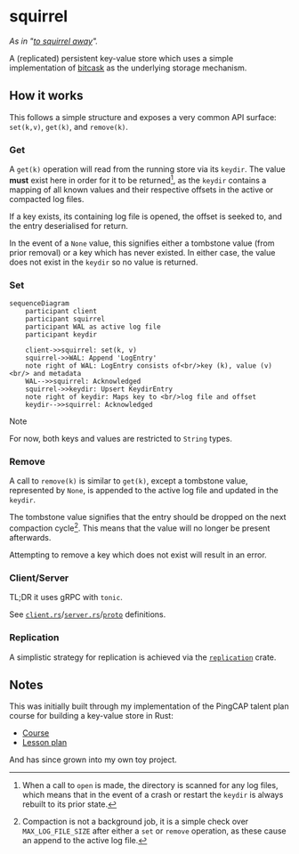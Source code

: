 # squirrel

_As in "[to squirrel away][squirrel-away]"._

A (replicated) persistent key-value store which uses a simple implementation of [bitcask](https://github.com/basho/bitcask/blob/develop/doc/bitcask-intro.pdf) as the underlying storage mechanism.

## How it works

This follows a simple structure and exposes a very common API surface: `set(k,v)`, `get(k)`, and `remove(k)`.

### Get

A `get(k)` operation will read from the running store via its `keydir`. The value
**must** exist here in order for it to be returned[^1], as the `keydir` contains a
mapping of all known values and their respective offsets in the active or compacted
log files.

[^1]: When a call to `open` is made, the directory is scanned for any log files,
which means that in the event of a crash or restart the `keydir` is always rebuilt
to its prior state.

If a key exists, its containing log file is opened, the offset is seeked to, and the
entry deserialised for return.

In the event of a `None` value, this signifies either a tombstone value (from prior removal)
or a key which has never existed. In either case, the value does not exist in the
`keydir` so no value is returned.

### Set

```mermaid
sequenceDiagram
    participant client
    participant squirrel
    participant WAL as active log file
    participant keydir

    client->>squirrel: set(k, v)
    squirrel->>WAL: Append 'LogEntry'
    note right of WAL: LogEntry consists of<br/>key (k), value (v)<br/> and metadata
    WAL-->>squirrel: Acknowledged
    squirrel->>keydir: Upsert KeydirEntry
    note right of keydir: Maps key to <br/>log file and offset
    keydir-->>squirrel: Acknowledged
```

> [!NOTE]
> For now, both keys and values are restricted to `String` types.

### Remove

A call to `remove(k)` is similar to `get(k)`, except a tombstone value, represented
by `None`, is appended to the active log file and updated in the `keydir`.

The tombstone value signifies that the entry should be dropped on the next compaction
cycle[^2]. This means that the value will no longer be present afterwards.

[^2]: Compaction is not a background job, it is a simple check over `MAX_LOG_FILE_SIZE`
after either a `set` or `remove` operation, as these cause an append to the active log file.

Attempting to remove a key which does not exist will result in an error.

### Client/Server

TL;DR it uses gRPC with `tonic`.

See [`client.rs`](./src/client.rs)/[`server.rs`](./src/server.rs)/[`proto`](./proto/) definitions.

### Replication

A simplistic strategy for replication is achieved via the [`replication`](./src/replication/mod.rs) crate.

## Notes

This was initially built through my implementation of the PingCAP talent plan course for building a key-value store in Rust:

- [Course](https://github.com/pingcap/talent-plan/tree/master/courses/rust#the-goal-of-this-course)
- [Lesson plan](https://github.com/pingcap/talent-plan/blob/master/courses/rust/docs/lesson-plan.md#pna-rust-lesson-plan)

And has since grown into my own toy project.

[squirrel-away]: https://dictionary.cambridge.org/dictionary/english/squirrel-away
